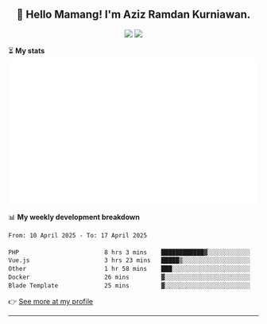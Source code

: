 <h2 align="center">👋 Hello Mamang! I'm Aziz Ramdan Kurniawan.</h2>  
<p align="center">
  <img src="https://komarev.com/ghpvc/?username=azizramdan">
  <img src="https://wakatime.com/badge/user/90056fa0-4c31-4eca-954e-2a3ac05896f9.svg">
</p>
    
⏳ **My stats**  
![](https://raw.githubusercontent.com/azizramdan/github-stats/master/generated/overview.svg#gh-dark-mode-only)

📊 **My weekly development breakdown**
<!--START_SECTION:waka-->

```txt
From: 10 April 2025 - To: 17 April 2025

PHP                        8 hrs 3 mins    ████████████▓░░░░░░░░░░░░   50.78 %
Vue.js                     3 hrs 23 mins   █████▒░░░░░░░░░░░░░░░░░░░   21.43 %
Other                      1 hr 58 mins    ███░░░░░░░░░░░░░░░░░░░░░░   12.42 %
Docker                     26 mins         ▓░░░░░░░░░░░░░░░░░░░░░░░░   02.79 %
Blade Template             25 mins         ▓░░░░░░░░░░░░░░░░░░░░░░░░   02.71 %
```

<!--END_SECTION:waka-->
👉 [See more at my profile](https://wakatime.com/@azizramdan)
***
